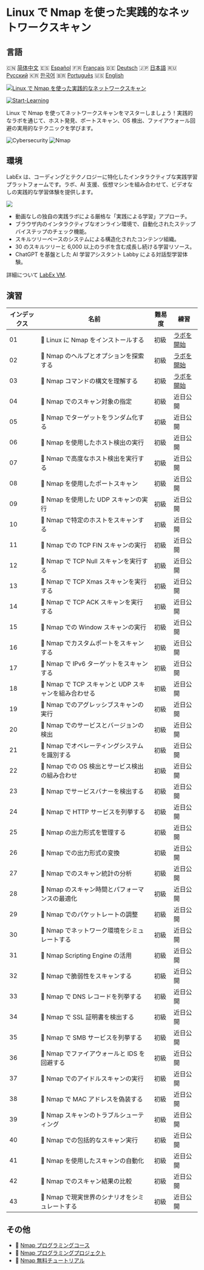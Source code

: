 # Linux で Nmap を使った実践的なネットワークスキャン

## 言語

🇨🇳 [简体中文](README_zh.md) 🇪🇸 [Español](README_es.md) 🇫🇷 [Français](README_fr.md) 🇩🇪 [Deutsch](README_de.md) 🇯🇵 [日本語](README_ja.md) 🇷🇺 [Русский](README_ru.md) 🇰🇷 [한국어](README_ko.md) 🇧🇷 [Português](README_pt.md) 🇺🇸 [English](README.md) 

[![Linux で Nmap を使った実践的なネットワークスキャン](https://cover-creator.labex.io/hands-on-network-scanning-with-nmap-on-linux.png?lang=ja)](https://labex.io/ja/courses/hands-on-network-scanning-with-nmap-on-linux)

[![Start-Learning](https://img.shields.io/badge/Start-Learning-whitesmoke?style=for-the-badge)](https://labex.io/ja/courses/hands-on-network-scanning-with-nmap-on-linux)

Linux で Nmap を使ってネットワークスキャンをマスターしましょう！実践的なラボを通じて、ホスト発見、ポートスキャン、OS 検出、ファイアウォール回避の実用的なテクニックを学びます。

![Cybersecurity](https://img.shields.io/badge/Cybersecurity-whitesmoke?style=for-the-badge&logo=cybersecurity)
![Nmap](https://img.shields.io/badge/Nmap-whitesmoke?style=for-the-badge&logo=nmap)


## 環境

LabEx は、コーディングとテクノロジーに特化したインタラクティブな実践学習プラットフォームです。ラボ、AI 支援、仮想マシンを組み合わせて、ビデオなしの実践的な学習体験を提供します。

![](https://tutorial-screenshot.getvm.io/images/vm-1725247253.png)

- 動画なしの独自の実践ラボによる厳格な「実践による学習」アプローチ。
- ブラウザ内のインタラクティブなオンライン環境で、自動化されたステップバイステップのチェック機能。
- スキルツリーベースのシステムによる構造化されたコンテンツ組織。
- 30 のスキルツリーと 6,000 以上のラボを含む成長し続ける学習リソース。
- ChatGPT を基盤とした AI 学習アシスタント Labby による対話型学習体験。

詳細について [LabEx VM](https://support.labex.io/using-labex/virtual-machine).

## 演習

|   インデックス | 名前                                                 | 難易度   | 練習                                                                                                                     |
|----------------|------------------------------------------------------|----------|--------------------------------------------------------------------------------------------------------------------------|
|             01 | 📖 Linux に Nmap をインストールする                  | 初級     | <a target='_blank' href='https://labex.io/ja/tutorials/nmap-install-nmap-on-linux-530181'>ラボを開始</a>                 |
|             02 | 📖 Nmap のヘルプとオプションを探索する               | 初級     | <a target='_blank' href='https://labex.io/ja/tutorials/nmap-explore-nmap-help-and-options-in-nmap-547101'>ラボを開始</a> |
|             03 | 📖 Nmap コマンドの構文を理解する                     | 初級     | <a target='_blank' href='https://labex.io/ja/tutorials/nmap-understand-nmap-command-syntax-530159'>ラボを開始</a>        |
|             04 | 📖 Nmap でのスキャン対象の指定                       | 初級     | 近日公開                                                                                                                 |
|             05 | 📖 Nmap でターゲットをランダム化する                 | 初級     | 近日公開                                                                                                                 |
|             06 | 📖 Nmap を使用したホスト検出の実行                   | 初級     | 近日公開                                                                                                                 |
|             07 | 📖 Nmap で高度なホスト検出を実行する                 | 初級     | 近日公開                                                                                                                 |
|             08 | 📖 Nmap を使用したポートスキャン                     | 初級     | 近日公開                                                                                                                 |
|             09 | 📖 Nmap を使用した UDP スキャンの実行                | 初級     | 近日公開                                                                                                                 |
|             10 | 📖 Nmap で特定のホストをスキャンする                 | 初級     | 近日公開                                                                                                                 |
|             11 | 📖 Nmap での TCP FIN スキャンの実行                  | 初級     | 近日公開                                                                                                                 |
|             12 | 📖 Nmap で TCP Null スキャンを実行する               | 初級     | 近日公開                                                                                                                 |
|             13 | 📖 Nmap で TCP Xmas スキャンを実行する               | 初級     | 近日公開                                                                                                                 |
|             14 | 📖 Nmap で TCP ACK スキャンを実行する                | 初級     | 近日公開                                                                                                                 |
|             15 | 📖 Nmap での Window スキャンの実行                   | 初級     | 近日公開                                                                                                                 |
|             16 | 📖 Nmap でカスタムポートをスキャンする               | 初級     | 近日公開                                                                                                                 |
|             17 | 📖 Nmap で IPv6 ターゲットをスキャンする             | 初級     | 近日公開                                                                                                                 |
|             18 | 📖 Nmap で TCP スキャンと UDP スキャンを組み合わせる | 初級     | 近日公開                                                                                                                 |
|             19 | 📖 Nmap でのアグレッシブスキャンの実行               | 初級     | 近日公開                                                                                                                 |
|             20 | 📖 Nmap でのサービスとバージョンの検出               | 初級     | 近日公開                                                                                                                 |
|             21 | 📖 Nmap でオペレーティングシステムを識別する         | 初級     | 近日公開                                                                                                                 |
|             22 | 📖 Nmap での OS 検出とサービス検出の組み合わせ       | 初級     | 近日公開                                                                                                                 |
|             23 | 📖 Nmap でサービスバナーを検出する                   | 初級     | 近日公開                                                                                                                 |
|             24 | 📖 Nmap で HTTP サービスを列挙する                   | 初級     | 近日公開                                                                                                                 |
|             25 | 📖 Nmap の出力形式を管理する                         | 初級     | 近日公開                                                                                                                 |
|             26 | 📖 Nmap での出力形式の変換                           | 初級     | 近日公開                                                                                                                 |
|             27 | 📖 Nmap でのスキャン統計の分析                       | 初級     | 近日公開                                                                                                                 |
|             28 | 📖 Nmap のスキャン時間とパフォーマンスの最適化       | 初級     | 近日公開                                                                                                                 |
|             29 | 📖 Nmap でのパケットレートの調整                     | 初級     | 近日公開                                                                                                                 |
|             30 | 📖 Nmap でネットワーク環境をシミュレートする         | 初級     | 近日公開                                                                                                                 |
|             31 | 📖 Nmap Scripting Engine の活用                      | 初級     | 近日公開                                                                                                                 |
|             32 | 📖 Nmap で脆弱性をスキャンする                       | 初級     | 近日公開                                                                                                                 |
|             33 | 📖 Nmap で DNS レコードを列挙する                    | 初級     | 近日公開                                                                                                                 |
|             34 | 📖 Nmap で SSL 証明書を検出する                      | 初級     | 近日公開                                                                                                                 |
|             35 | 📖 Nmap で SMB サービスを列挙する                    | 初級     | 近日公開                                                                                                                 |
|             36 | 📖 Nmap でファイアウォールと IDS を回避する          | 初級     | 近日公開                                                                                                                 |
|             37 | 📖 Nmap でのアイドルスキャンの実行                   | 初級     | 近日公開                                                                                                                 |
|             38 | 📖 Nmap で MAC アドレスを偽装する                    | 初級     | 近日公開                                                                                                                 |
|             39 | 📖 Nmap スキャンのトラブルシューティング             | 初級     | 近日公開                                                                                                                 |
|             40 | 📖 Nmap での包括的なスキャン実行                     | 初級     | 近日公開                                                                                                                 |
|             41 | 📖 Nmap を使用したスキャンの自動化                   | 初級     | 近日公開                                                                                                                 |
|             42 | 📖 Nmap でのスキャン結果の比較                       | 初級     | 近日公開                                                                                                                 |
|             43 | 📖 Nmap で現実世界のシナリオをシミュレートする       | 初級     | 近日公開                                                                                                                 |

## その他

- 🔗 [Nmap プログラミングコース](https://github.com/labex-labs/awesome-programming-courses)
- 🔗 [Nmap プログラミングプロジェクト](https://github.com/labex-labs/awesome-programming-projects)
- 🔗 [Nmap 無料チュートリアル](https://github.com/labex-labs/nmap-free-tutorials)

